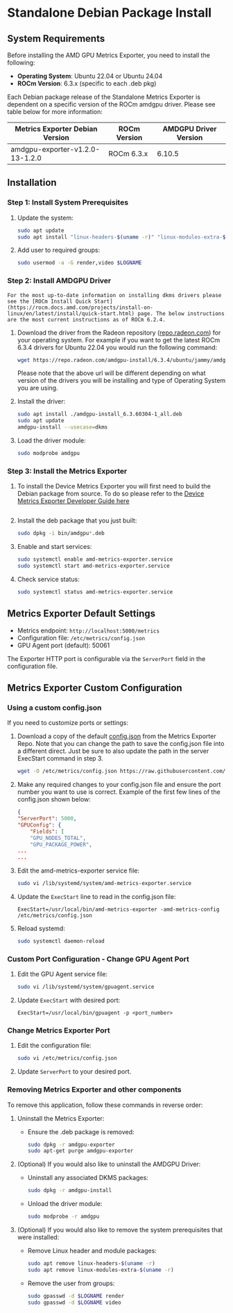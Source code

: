 # Standalone Debian Package Install

## System Requirements

Before installing the AMD GPU Metrics Exporter, you need to install the following:

- **Operating System**: Ubuntu 22.04 or Ubuntu 24.04
- **ROCm Version**: 6.3.x (specific to each .deb pkg)

Each Debian package release of the Standalone Metrics Exporter is dependent on a specific version of the ROCm amdgpu driver. Please see table below for more information:

| Metrics Exporter Debian Version | ROCm Version | AMDGPU Driver Version |
|---------------------------------|--------------|-----------------------|
| amdgpu-exporter-v1.2.0-13-1.2.0 | ROCm 6.3.x   | 6.10.5                |

## Installation

### Step 1: Install System Prerequisites

1. Update the system:

    ```bash
    sudo apt update
    sudo apt install "linux-headers-$(uname -r)" "linux-modules-extra-$(uname -r)"
    ```

2. Add user to required groups:

    ```bash
    sudo usermod -a -G render,video $LOGNAME 
    ```

### Step 2: Install AMDGPU Driver

```{note}
For the most up-to-date information on installing dkms drivers please see the [ROCm Install Quick Start](https://rocm.docs.amd.com/projects/install-on-linux/en/latest/install/quick-start.html) page. The below instructions are the most current instructions as of ROCm 6.2.4.
```

1. Download the driver from the Radeon repository ([repo.radeon.com]( https://repo.radeon.com/amdgpu-install)) for your operating system. For example if you want to get the latest ROCm 6.3.4 drivers for Ubuntu 22.04 you would run the following command:

    ```bash
    wget https://repo.radeon.com/amdgpu-install/6.3.4/ubuntu/jammy/amdgpu-install_6.3.60304-1_all.deb
    ```

    Please note that the above url will be different depending on what version of the drivers you will be installing and type of Operating System you are using.

2. Install the driver:

    ```bash
    sudo apt install ./amdgpu-install_6.3.60304-1_all.deb
    sudo apt update 
    amdgpu-install --usecase=dkms 
    ```

3. Load the driver module:

    ```bash
    sudo modprobe amdgpu
    ```

### Step 3: Install the Metrics Exporter

1.  To install the Device Metrics Exporter you will first need to build the Debian package from source. To do so please refer to the [Device Metrics Exporter Developer Guide here](https://instinct.docs.amd.com/projects/device-metrics-exporter/en/latest/developerguide)
    ```

2. Install the deb package that you just built:

    ```bash
   sudo dpkg -i bin/amdgpu*.deb
    ```

3. Enable and start services:

    ```bash
    sudo systemctl enable amd-metrics-exporter.service
    sudo systemctl start amd-metrics-exporter.service
    ```

4. Check service status:

    ```bash
    sudo systemctl status amd-metrics-exporter.service
    ```

## Metrics Exporter Default Settings

- Metrics endpoint: `http://localhost:5000/metrics`
- Configuration file: `/etc/metrics/config.json`
- GPU Agent port (default): 50061

The Exporter HTTP port is configurable via the `ServerPort` field in the configuration file.

## Metrics Exporter Custom Configuration

### Using a custom config.json

If you need to customize ports or settings:

1. Download a copy of the default [config.json](https://github.com/ROCm/device-metrics-exporter/blob/main/example/config.json) from the Metrics Exporter Repo. Note that you can change the path to save the config.json file into a different direct. Just be sure to also update the path in the server ExecStart command in step 3.

    ```bash
    wget -O /etc/metrics/config.json https://raw.githubusercontent.com/ROCm/device-metrics-exporter/refs/heads/main/example/config.json
    ```

2. Make any required changes to your config.json file and ensure the port number you want to use is correct. Example of the first few lines of the config.json shown below:

    ```json
    {
    "ServerPort": 5000,
    "GPUConfig": {
        "Fields": [
        "GPU_NODES_TOTAL",
        "GPU_PACKAGE_POWER",
    ...
    ...
    ```

3. Edit the amd-metrics-exporter service file:

    ```bash
    sudo vi /lib/systemd/system/amd-metrics-exporter.service
    ```

4. Update the `ExecStart` line to read in the config.json file:

    ```plaintext
    ExecStart=/usr/local/bin/amd-metrics-exporter -amd-metrics-config /etc/metrics/config.json
    ```

5. Reload systemd:

    ```bash
    sudo systemctl daemon-reload
    ```

### Custom Port Configuration - Change GPU Agent Port

1. Edit the GPU Agent service file:

    ```bash
    sudo vi /lib/systemd/system/gpuagent.service
    ```

2. Update `ExecStart` with desired port:

    ```plaintext
    ExecStart=/usr/local/bin/gpuagent -p <port_number>
    ```

### Change Metrics Exporter Port

1. Edit the configuration file:

    ```bash
    sudo vi /etc/metrics/config.json
    ```

2. Update `ServerPort` to your desired port.

### Removing Metrics Exporter and other components

To remove this application, follow these commands in reverse order:

1. Uninstall the Metrics Exporter:
    - Ensure the .deb package is removed:

        ```bash
        sudo dpkg -r amdgpu-exporter
        sudo apt-get purge amdgpu-exporter

        ```

2. (Optional) If you would also like to uninstall the AMDGPU Driver:

    - Uninstall any associated DKMS packages:

        ```bash
        sudo dpkg -r amdgpu-install
        ```

    - Unload the driver module:

        ```bash
        sudo modprobe -r amdgpu
        ```

3. (Optional) If you would also like to remove the system prerequisites that were installed:

    - Remove Linux header and module packages:

        ```bash
        sudo apt remove linux-headers-$(uname -r)
        sudo apt remove linux-modules-extra-$(uname -r)
        ```

    - Remove the user from groups:

        ```bash
        sudo gpasswd -d $LOGNAME render
        sudo gpasswd -d $LOGNAME video
        ```
